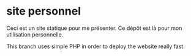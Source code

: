 # site personnel
Ceci est un site statique pour me présenter. Ce dépôt est là pour mon utilisation personnelle.

This branch uses simple PHP in order to deploy the website really fast.